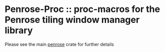 Penrose-Proc :: proc-macros for the Penrose tiling window manager library
=========================================================================

Please see the main [penrose][1] crate for further details

  [1]: https://crates.io/crates/penrose
